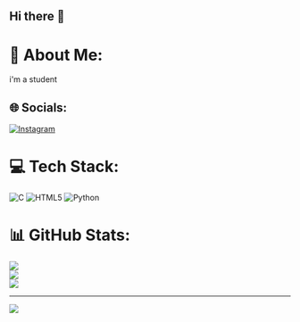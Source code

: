 ## Hi there 👋
# 💫 About Me:
i'm a student


## 🌐 Socials:
[![Instagram](https://img.shields.io/badge/Instagram-%23E4405F.svg?logo=Instagram&logoColor=white)](https://instagram.com/m_a_d_h_u_-18_) 

# 💻 Tech Stack:
![C](https://img.shields.io/badge/c-%2300599C.svg?style=flat&logo=c&logoColor=white) ![HTML5](https://img.shields.io/badge/html5-%23E34F26.svg?style=flat&logo=html5&logoColor=white) ![Python](https://img.shields.io/badge/python-3670A0?style=flat&logo=python&logoColor=ffdd54)
# 📊 GitHub Stats:
![](https://github-readme-stats.vercel.app/api?username=Madhuts123&theme=dark&hide_border=false&include_all_commits=false&count_private=false)<br/>
![](https://github-readme-streak-stats.herokuapp.com/?user=Madhuts123&theme=dark&hide_border=false)<br/>
![](https://github-readme-stats.vercel.app/api/top-langs/?username=Madhuts123&theme=dark&hide_border=false&include_all_commits=false&count_private=false&layout=compact)



---
[![](https://visitcount.itsvg.in/api?id=Madhuts123&icon=0&color=0)](https://visitcount.itsvg.in)

<!-- Proudly created with GPRM ( https://gprm.itsvg.in ) -->
